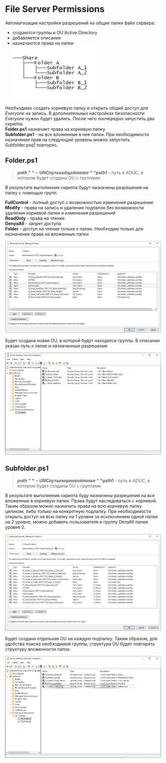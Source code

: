 # File Server Permissions

Автоматизация настройки разрешений на общие папки файл сервера:
- создаются группы и OU Active Directory 
- добавляется описание
- назначаются права на папки  
![Tree](img/tree.jpg)  

Необходимо создать корневую папку и открыть общий доступ для *Everyone* на запись. В дополнительных настройках безопасности *Everyone* нужно будет удалить. После чего поочередно запустить два скрипта.  
**Folder.ps1** назначает права на корневую папку.  
**Subfolder.ps1** - на все вложенные в нее папки. При необходимости назначения прав на следующий уровень можно запустить Subfolder.psq1 повторно.    
## Folder.ps1  
> **$path** - UNC путь к общей папке  
> **$path1** - путь в ADUC, в котором будет создана OU с группами
  
В результате выполнения скрипта будут назначены разрешения на папку с помощью групп. 
  
**FullControl** - полный доступ с возможностью изменения разрешение  
**Modify** - права на запись и удаление подпапок без возможности удаления корневой папки и изменения разрешений  
**ReadOnly** - права на чтение  
**DenyaAll** - запрет доступа  
**Folder** - доступ на чтение только к папке. Необходим только для назначения права на вложенные папки
  
![Folder](img/folder.jpg)  

Будет создана новая OU, в которой будут находится группы. В описании указан путь к папке и назначенные разрешения

![OU Folder](img/ou_folder.jpg)  

## Subfolder.ps1
> **$path** - UNC путь к корневой папке  
> **$path1** - путь в ADUC, в котором будет созданы OU с группами

В результате выполнения скрипта буду назначены разрешения на все вложенные в корневую папки. Права будут наследоваться с корневой. Таким образом можно назначить права на всю корневую папку целиком, либо только на конкретную подпапку. При необходимости открыть доступ на всю папку на 1 уровне за исключением одной папки на 2 уровне, можно добавить пользователя в группу DenyAll папки уровня 2.  

![Subolder](img/subfolder.jpg)  
  
Будет создана отдельная OU на каждую подпапку. Таким образом, для удобства поиска необходимой группы, структура OU будет повторять структуру вложенности папок.
  
![OU Subolder](img/ou_subfolder.jpg)  


